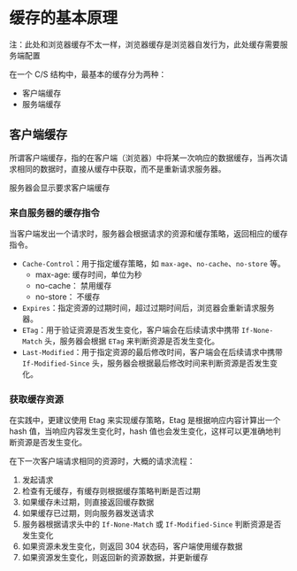# 缓存的基本原理

注：此处和浏览器缓存不太一样，浏览器缓存是浏览器自发行为，此处缓存需要服务端配置

在一个 C/S 结构中，最基本的缓存分为两种：

- 客户端缓存
- 服务端缓存

## 客户端缓存

所谓客户端缓存，指的在客户端（浏览器）中将某一次响应的数据缓存，当再次请求相同的数据时，直接从缓存中获取，而不是重新请求服务器。

服务器会显示要求客户端缓存

### 来自服务器的缓存指令

当客户端发出一个请求时，服务器会根据请求的资源和缓存策略，返回相应的缓存指令。

- `Cache-Control`：用于指定缓存策略，如 `max-age`、`no-cache`、`no-store` 等。
  - max-age: 缓存时间，单位为秒
  - no-cache： 禁用缓存
  - no-store： 不缓存
- `Expires`：指定资源的过期时间，超过过期时间后，浏览器会重新请求服务器。
- `ETag`：用于验证资源是否发生变化，客户端会在后续请求中携带 `If-None-Match` 头，服务器会根据 `ETag` 来判断资源是否发生变化。
- `Last-Modified`：用于指定资源的最后修改时间，客户端会在后续请求中携带 `If-Modified-Since` 头，服务器会根据最后修改时间来判断资源是否发生变化。

### 获取缓存资源

在实践中，更建议使用 Etag 来实现缓存策略，Etag 是根据响应内容计算出一个 hash 值，当响应内容发生变化时，hash 值也会发生变化，这样可以更准确地判断资源是否发生变化。

在下一次客户端请求相同的资源时，大概的请求流程：

1. 发起请求
2. 检查有无缓存，有缓存则根据缓存策略判断是否过期
3. 如果缓存未过期，则直接返回缓存数据
4. 如果缓存已过期，则向服务器发送请求
5. 服务器根据请求头中的 `If-None-Match` 或 `If-Modified-Since` 判断资源是否发生变化
6. 如果资源未发生变化，则返回 304 状态码，客户端使用缓存数据
7. 如果资源发生变化，则返回新的资源数据，并更新缓存
